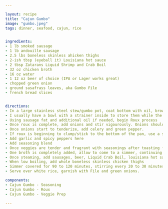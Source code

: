 ```yaml
---

layout: recipe
title: "Cajun Gumbo"
image: "gumbo.jpeg"
tags: dinner, seafood, cajun, rice


ingredients:
- 1 lb smoked sausage
- 1 lb andouille sausage
- 2.5 lbs boneless skinless ahicken thighs
- 2-ish tbsp (eyeball it) Louisiana hot sauce
- 2 tbsp Zatarans Liquid Shrimp and Crab Boil
- 32 oz chicken broth
- 16 oz water
- 1 12 oz beer of choice (IPA or Lager works great)
- chopped green onion
- ground sasafrass leaves, aka Gumbo File
- french bread slices


directions:
- In a large stainless steel stew/gumbo pot, coat bottom with oil, brown sausages in batches, and set aside. Season with Tonys as you go. 
- I usually have a bowl with a strainer inside to store them while the rest are cooking
- Using sausage fat and additional oil if needed, begin Roux process
- Once roux is complete, add onions and stir vigourously. Onions should be room temp so as to not clump roux.
- Once onions start to tenderize, add celery and green pepper.
- If roux is beginning to clump/stick to the bottom of the pan, use a splash of chicken broth (room temp) and stir vigourously to incorporate
- Add garlic and spicy peppers here
- Add seasoning blend
- Once veggies are tender and fragrant with seasonings after toasting for a bit, slowly begin streaming in chicken broth while stirring vigourously
- One broth is completely added, allow to come to a simmer, continuing to stir.
- Once steaming, add sausages, beer, Liquid Crab Boil, louisiana hot sauce
- When low boiling, add whole boneless skinless chicken thighs
- Simmer covered for 90 to 120 minutes, stirring every 20 to 30 minutes, keeping at a low boil (med-low heat, towards the lower side. slightly burbling)
- Serve over white rice, garnish with File and green onions.

components:
- Cajun Gumbo - Seasoning
- Cajun Gumbo - Roux
- Cajun Gumbo - Veggie Prep

---
```


